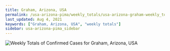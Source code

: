```yaml
---
title: Graham, Arizona, USA
permalink: /usa-arizona-pima/weekly_totals/usa-arizona-graham-weekly_totals.html
last_updated: Aug 4, 2021
keywords: ["Graham, Arizona, USA", "weekly totals"]
sidebar: usa-arizona-pima_sidebar
---
```


![Weekly Totals of Confirmed Cases for Graham, Arizona, USA](/covid_tracker/images/graphs/usa-arizona-graham-weekly_totals_graph.png)
